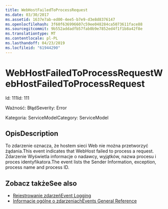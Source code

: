 ```yaml
---
title: WebHostFailedToProcessRequest
ms.date: 03/30/2017
ms.assetid: 1637e7ab-ed00-4ee5-b7e9-d3e8d8376147
ms.openlocfilehash: 3f60f636996607c59ee048284ca5073611face88
ms.sourcegitcommit: 9b552addadfb57fab0b9e7852ed4f1f1b8a42f8e
ms.translationtype: MT
ms.contentlocale: pl-PL
ms.lasthandoff: 04/23/2019
ms.locfileid: "61944290"
---
```

# <a name="webhostfailedtoprocessrequest"></a><span data-ttu-id="d59b4-102">WebHostFailedToProcessRequest</span><span class="sxs-lookup"><span data-stu-id="d59b4-102">WebHostFailedToProcessRequest</span></span>
<span data-ttu-id="d59b4-103">Id: 111</span><span class="sxs-lookup"><span data-stu-id="d59b4-103">Id: 111</span></span>  
  
 <span data-ttu-id="d59b4-104">Ważność: Błąd</span><span class="sxs-lookup"><span data-stu-id="d59b4-104">Severity: Error</span></span>  
  
 <span data-ttu-id="d59b4-105">Kategoria: ServiceModel</span><span class="sxs-lookup"><span data-stu-id="d59b4-105">Category: ServiceModel</span></span>  
  
## <a name="description"></a><span data-ttu-id="d59b4-106">Opis</span><span class="sxs-lookup"><span data-stu-id="d59b4-106">Description</span></span>  
 <span data-ttu-id="d59b4-107">To zdarzenie oznacza, że hostem sieci Web nie można przetworzyć żądania.</span><span class="sxs-lookup"><span data-stu-id="d59b4-107">This event indicates that WebHost failed to process a request.</span></span> <span data-ttu-id="d59b4-108">Zdarzenie Wyświetla informacje o nadawcy, wyjątków, nazwa procesu i proces identyfikatora.</span><span class="sxs-lookup"><span data-stu-id="d59b4-108">The event lists the Sender Information, exception, process name and process ID.</span></span>  
  
## <a name="see-also"></a><span data-ttu-id="d59b4-109">Zobacz także</span><span class="sxs-lookup"><span data-stu-id="d59b4-109">See also</span></span>

- [<span data-ttu-id="d59b4-110">Rejestrowanie zdarzeń</span><span class="sxs-lookup"><span data-stu-id="d59b4-110">Event Logging</span></span>](../../../../../docs/framework/wcf/diagnostics/event-logging/index.md)
- [<span data-ttu-id="d59b4-111">Informacje ogólne o zdarzeniach</span><span class="sxs-lookup"><span data-stu-id="d59b4-111">Events General Reference</span></span>](../../../../../docs/framework/wcf/diagnostics/event-logging/events-general-reference.md)
